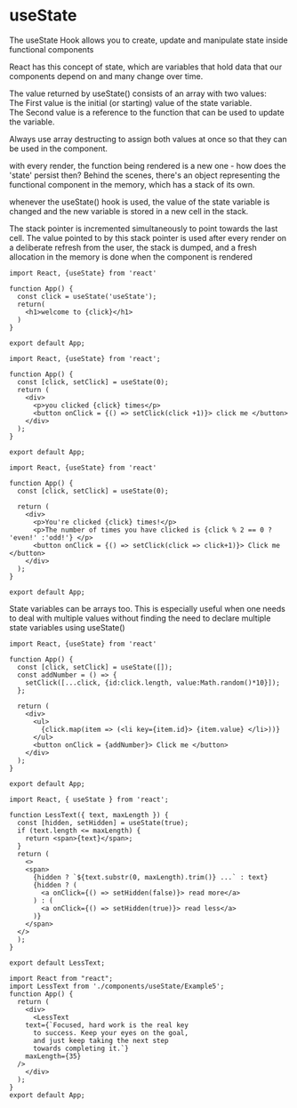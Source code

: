<div>
  <h1>useState</h1>
  <p>The useState Hook allows you to create, update and manipulate state inside functional components</p>
  <p>React has this concept of state, which are variables that hold data that our components depend on and many change over time.</p>
  <p>The value returned by useState() consists of an array with two values:
    <br/>The First value is the initial (or starting) value of the state variable.
    <br/>The Second value is a reference to the function that can be used to update the variable.</p>
  <p>Always use array destructing to assign both values at once so that they can be used in the component.</p> 
  <p>with every render, the function being rendered is a new one - how does the 'state' persist then? Behind the scenes, there's an object representing the functional      component in the memory, which has a stack of its own.<p>
  <p>whenever the useState() hook is used, the value of the state variable is changed and the new variable is stored in a new cell in the stack.</p>
  <p>The stack pointer is incremented simultaneously to point towards the last cell. The value pointed to by this stack pointer is used after every render on a deliberate refresh from the user, the stack is dumped, and a fresh allocation in the memory is done when the component is rendered</p>
</div>

```
import React, {useState} from 'react'

function App() {
  const click = useState('useState');
  return(
    <h1>welcome to {click}</h1>
  )
}

export default App;
```
```
import React, {useState} from 'react';

function App() {
  const [click, setClick] = useState(0);
  return (
    <div>
      <p>you clicked {click} times</p>
      <button onClick = {() => setClick(click +1)}> click me </button>
    </div>
  );
}

export default App;
```
```
import React, {useState} from 'react'

function App() {
  const [click, setClick] = useState(0);

  return (
    <div>
      <p>You're clicked {click} times!</p>
      <p>The number of times you have clicked is {click % 2 == 0 ? 'even!' :'odd!'} </p>
      <button onClick = {() => setClick(click => click+1)}> Click me </button>
    </div>
  );
}

export default App;
```

<p>State variables can be arrays too. This is especially useful when one needs to deal with multiple values without finding the need to declare multiple state variables using useState()</p>

```
import React, {useState} from 'react'

function App() {
  const [click, setClick] = useState([]);
  const addNumber = () => {
    setClick([...click, {id:click.length, value:Math.random()*10}]);
  };

  return (
    <div>
      <ul>
        {click.map(item => (<li key={item.id}> {item.value} </li>))}
      </ul>
      <button onClick = {addNumber}> Click me </button>
    </div>
  );
}

export default App;
```
```
import React, { useState } from 'react';

function LessText({ text, maxLength }) {
  const [hidden, setHidden] = useState(true);
  if (text.length <= maxLength) {
    return <span>{text}</span>;
  }
  return (
    <>
    <span>
      {hidden ? `${text.substr(0, maxLength).trim()} ...` : text}
      {hidden ? (
        <a onClick={() => setHidden(false)}> read more</a>
      ) : (
        <a onClick={() => setHidden(true)}> read less</a>
      )}
    </span>
  </>
  );
}

export default LessText; 

import React from "react";
import LessText from './components/useState/Example5';
function App() {
  return (
    <div>
      <LessText
    text={`Focused, hard work is the real key
      to success. Keep your eyes on the goal, 
      and just keep taking the next step 
      towards completing it.`}
    maxLength={35}
  />
    </div>
  );
}
export default App;
```
